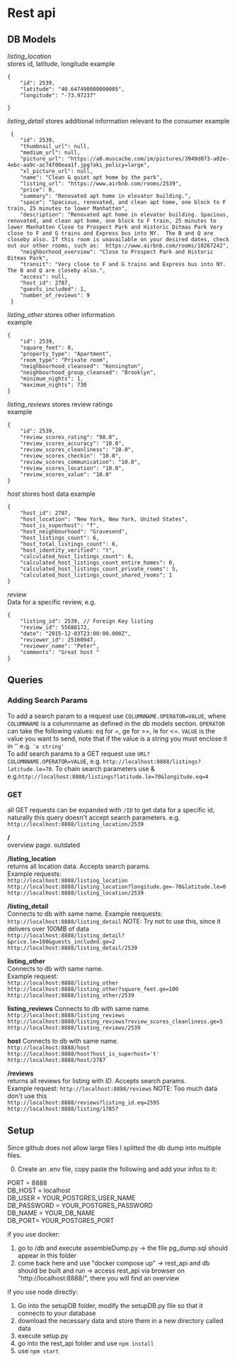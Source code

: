 # Rest api


## DB Models
*listing_location*  
stores id, latitude, longitude 
example
```
{
    "id": 2539,
    "latitude": "40.647490000000005",
    "longitude": "-73.97237"
  
}
```
  
*listing_detail*
stores additional information relevant to the consumer
example
```
 {
    "id": 2539,
    "thumbnail_url": null,
    "medium_url": null,
    "picture_url": "https://a0.muscache.com/im/pictures/3949d073-a02e-4ebc-aa9c-ac74f00eaa1f.jpg?aki_policy=large",
    "xl_picture_url": null,
    "name": "Clean & quiet apt home by the park",
    "listing_url": "https://www.airbnb.com/rooms/2539",
    "price": 0,
    "summary": "Renovated apt home in elevator building.",
    "space": "Spacious, renovated, and clean apt home, one block to F train, 25 minutes to lower Manhatten",
    "description": "Renovated apt home in elevator building. Spacious, renovated, and clean apt home, one block to F train, 25 minutes to lower Manhatten Close to Prospect Park and Historic Ditmas Park Very close to F and G trains and Express bus into NY.  The B and Q are closeby also. If this room is unavailable on your desired dates, check out our other rooms, such as:  https://www.airbnb.com/rooms/10267242",
    "neighborhood_overview": "Close to Prospect Park and Historic Ditmas Park",
    "transit": "Very close to F and G trains and Express bus into NY.  The B and Q are closeby also.",
    "access": null,
    "host_id": 2787,
    "guests_included": 1,
    "number_of_reviews": 9
 }
```
  
*listing_other*
stores other information  
example  
```
{
    "id": 2539,
    "square_feet": 0,
    "property_type": "Apartment",
    "room_type": "Private room",
    "neighbourhood_cleansed": "Kensington",
    "neighbourhood_group_cleansed": "Brooklyn",
    "minimum_nights": 1,
    "maximum_nights": 730
}
```
  
*listing_reviews*
stores review ratings  
example  
```
{
    "id": 2539,
    "review_scores_rating": "98.0",
    "review_scores_accuracy": "10.0",
    "review_scores_cleanliness": "10.0",
    "review_scores_checkin": "10.0",
    "review_scores_communication": "10.0",
    "review_scores_location": "10.0",
    "review_scores_value": "10.0"
}
```
  
*host*
stores host data
example
```
{
    "host_id": 2787,
    "host_location": "New York, New York, United States",
    "host_is_superhost": "f",
    "host_neighbourhood": "Gravesend",
    "host_listings_count": 6,
    "host_total_listings_count": 6,
    "host_identity_verified": "t",
    "calculated_host_listings_count": 6,
    "calculated_host_listings_count_entire_homes": 0,
    "calculated_host_listings_count_private_rooms": 5,
    "calculated_host_listings_count_shared_rooms": 1
}
```

*review*  
Data for a specific review, e.g.
```
{
    "listing_id": 2539, // Foreign Key listing   
    "review_id": 55688172,  
    "date": "2015-12-03T23:00:00.000Z",  
    "reviewer_id": 25160947,  
    "reviewer_name": "Peter",  
    "comments": "Great host "  
}
```

## Queries
### Adding Search Params
To add a search param to a request use ```COLUMNNAME.OPERATOR=VALUE```, where `COLUMNNAME` is a columnname as defined in the db models section. `OPERATOR` can take the following values: eq for =, ge for >=, le for <=. `VALUE` is the value you want to send, note that if the value is a string you must enclose it in '' e.g. `'a string'`  
To add search params to a GET request use `URL?COLUMNNAME.OPERATOR=VALUE`, e.g. `http://localhost:8888/listings?latitude.le=70`. To chain search parameters use & e.g.`http://localhost:8888/listings?latitude.le=70&longitude.eq=4`

### GET
all GET requests can be expanded with `/ID` to get data for a specific id, naturally this query doesn't accept search parameters.   e.g. ```http://localhost:8888/listing_location/2539```  
  
  
**/**  
overview page. outdated  

**/listing_location**  
returns all location data. Accepts search params.  
Example requests:   
```http://localhost:8888/listing_location```  
```http://localhost:8888/listing_location?longitude.ge=-70&latitude.le=0```  
```http://localhost:8888/listing_location/2539```  

**/listing_detail**  
Connects to db with same name. 
Example reequests:  
```http://localhost:8888/listing_detail``` NOTE: Try not to use this, since it delivers over 100MB of data  
```http://localhost:8888/listing_detail?&price.le=100&guests_included.ge=2```   
```http://localhost:8888/listing_detail/2539```   

**listing_other**  
Connects to db with same name.   
Example request:  
```http://localhost:8888/listing_other```  
```http://localhost:8888/listing_other?square_feet.ge=100```  
```http://localhost:8888/listing_other/2539```  


**listing_reviews**
Connects to db with same name.
```http://localhost:8888/listing_reviews```  
```http://localhost:8888/listing_reviews?review_scores_cleanliness.ge=5```  
```http://localhost:8888/listing_reviews/2539```  

**host**
Connects to db with same name.  
```http://localhost:8888/host```  
```http://localhost:8888/host?host_is_superhost='t'```  
```http://localhost:8888/host/2787```  

**/reviews**  
returns all reviews for listing with _ID_. Accepts search params.  
Example request: 
```http://localhost:8888/reviews``` NOTE: Too much data don't use this  
```http://localhost:8888/reviews?listing_id.eq=2595```  
```http://localhost:8888/listing/17857```  
  

## Setup
Since github does not allow large files I splitted the db dump into multiple files.

0. Create an .env file, copy paste the following and add your infos to it:

PORT = 8888  
DB_HOST = localhost  
DB_USER = YOUR_POSTGRES_USER_NAME  
DB_PASSWORD = YOUR_POSTGRES_PASSWORD  
DB_NAME = YOUR_DB_NAME  
DB_PORT= YOUR_POSTGRES_PORT  

if you use docker:
1. go to /db and execute assembleDump.py
    -> the file pg_dump.sql should appear in this folder
2. come back here and use "docker compose up"
    -> rest_api and db should be built and run
    -> access rest_api via browser on "http://localhost:8888/", there you will find an overview

if you use node directly:
1. Go into the setupDB folder, modify the setupDB.py file so that it connects to your database
2. download the necessary data and store them in a new directory called data
3. execute setup.py
4. go into the rest_api folder and use `npm install`
5. use `npm start` 
